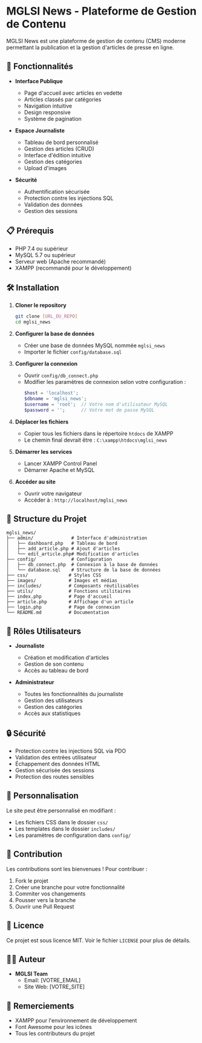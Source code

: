 # MGLSI News - Plateforme de Gestion de Contenu

MGLSI News est une plateforme de gestion de contenu (CMS) moderne permettant la publication et la gestion d'articles de presse en ligne.

## 🚀 Fonctionnalités

- **Interface Publique**
  - Page d'accueil avec articles en vedette
  - Articles classés par catégories
  - Navigation intuitive
  - Design responsive
  - Système de pagination

- **Espace Journaliste**
  - Tableau de bord personnalisé
  - Gestion des articles (CRUD)
  - Interface d'édition intuitive
  - Gestion des catégories
  - Upload d'images

- **Sécurité**
  - Authentification sécurisée
  - Protection contre les injections SQL
  - Validation des données
  - Gestion des sessions

## 📋 Prérequis

- PHP 7.4 ou supérieur
- MySQL 5.7 ou supérieur
- Serveur web (Apache recommandé)
- XAMPP (recommandé pour le développement)

## 🛠️ Installation

1. **Cloner le repository**
   ```bash
   git clone [URL_DU_REPO]
   cd mglsi_news
   ```

2. **Configurer la base de données**
   - Créer une base de données MySQL nommée `mglsi_news`
   - Importer le fichier `config/database.sql`

3. **Configurer la connexion**
   - Ouvrir `config/db_connect.php`
   - Modifier les paramètres de connexion selon votre configuration :
     ```php
     $host = 'localhost';
     $dbname = 'mglsi_news';
     $username = 'root';  // Votre nom d'utilisateur MySQL
     $password = '';      // Votre mot de passe MySQL
     ```

4. **Déplacer les fichiers**
   - Copier tous les fichiers dans le répertoire `htdocs` de XAMPP
   - Le chemin final devrait être : `C:\xampp\htdocs\mglsi_news`

5. **Démarrer les services**
   - Lancer XAMPP Control Panel
   - Démarrer Apache et MySQL

6. **Accéder au site**
   - Ouvrir votre navigateur
   - Accéder à : `http://localhost/mglsi_news`

## 📁 Structure du Projet

```
mglsi_news/
├── admin/              # Interface d'administration
│   ├── dashboard.php   # Tableau de bord
│   ├── add_article.php # Ajout d'articles
│   └── edit_article.php# Modification d'articles
├── config/             # Configuration
│   ├── db_connect.php  # Connexion à la base de données
│   └── database.sql    # Structure de la base de données
├── css/               # Styles CSS
├── images/            # Images et médias
├── includes/          # Composants réutilisables
├── utils/             # Fonctions utilitaires
├── index.php          # Page d'accueil
├── article.php        # Affichage d'un article
├── login.php          # Page de connexion
└── README.md          # Documentation
```

## 👥 Rôles Utilisateurs

- **Journaliste**
  - Création et modification d'articles
  - Gestion de son contenu
  - Accès au tableau de bord

- **Administrateur**
  - Toutes les fonctionnalités du journaliste
  - Gestion des utilisateurs
  - Gestion des catégories
  - Accès aux statistiques

## 🔒 Sécurité

- Protection contre les injections SQL via PDO
- Validation des entrées utilisateur
- Échappement des données HTML
- Gestion sécurisée des sessions
- Protection des routes sensibles

## 🎨 Personnalisation

Le site peut être personnalisé en modifiant :
- Les fichiers CSS dans le dossier `css/`
- Les templates dans le dossier `includes/`
- Les paramètres de configuration dans `config/`

## 🤝 Contribution

Les contributions sont les bienvenues ! Pour contribuer :

1. Fork le projet
2. Créer une branche pour votre fonctionnalité
3. Commiter vos changements
4. Pousser vers la branche
5. Ouvrir une Pull Request

## 📝 Licence

Ce projet est sous licence MIT. Voir le fichier `LICENSE` pour plus de détails.

## 👨‍💻 Auteur

- **MGLSI Team**
  - Email: [VOTRE_EMAIL]
  - Site Web: [VOTRE_SITE]

## 🙏 Remerciements

- XAMPP pour l'environnement de développement
- Font Awesome pour les icônes
- Tous les contributeurs du projet 